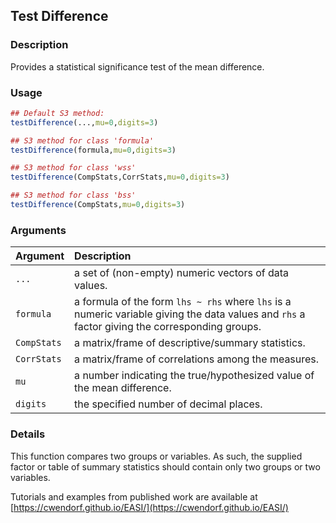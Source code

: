 ## Test Difference

### Description

Provides a statistical significance test of the mean difference.

### Usage

```r
## Default S3 method:
testDifference(...,mu=0,digits=3)

## S3 method for class 'formula'
testDifference(formula,mu=0,digits=3)

## S3 method for class 'wss'
testDifference(CompStats,CorrStats,mu=0,digits=3)

## S3 method for class 'bss'
testDifference(CompStats,mu=0,digits=3)
```

### Arguments

Argument | Description
:-- | :--
```...``` | a set of (non-empty) numeric vectors of data values.
```formula``` | a formula of the form `lhs ~ rhs` where `lhs` is a numeric variable giving the data values and `rhs` a factor giving the corresponding groups.
```CompStats``` | a matrix/frame of descriptive/summary statistics.
```CorrStats``` | a matrix/frame of correlations among the measures.
```mu``` | a number indicating the true/hypothesized value of the mean difference.
```digits``` | the specified number of decimal places.

### Details

This function compares two groups or variables. As such, the supplied factor or table of summary statistics should contain only two groups or two variables.
 
Tutorials and examples from published work are available at [https://cwendorf.github.io/EASI/](https://cwendorf.github.io/EASI/) 
